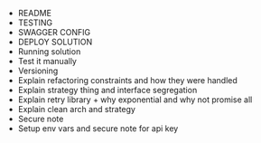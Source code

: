 - README
- TESTING
- SWAGGER CONFIG
- DEPLOY SOLUTION
- Running solution
- Test it manually
- Versioning
- Explain refactoring constraints and how they were handled
- Explain strategy thing and interface segregation
- Explain retry library + why exponential and why not promise all
- Explain clean arch and strategy
- Secure note
- Setup env vars and secure note for api key
